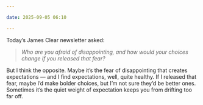 ```yaml
---

date: 2025-09-05 06:10

---
```


Today’s James Clear newsletter asked: 

> _Who are you afraid of disappointing, and how would your choices change if you released that fear?_

But I think the opposite. Maybe it’s the fear of disappointing that creates expectations — and I find expectations, well, quite healthy. If I released that fear, maybe I’d make bolder choices, but I’m not sure they’d be better ones. Sometimes it’s the quiet weight of expectation keeps you from drifting too far off.
